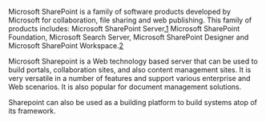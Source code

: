 Microsoft SharePoint is a family of software products developed by Microsoft for collaboration, file sharing and web publishing. This family of products includes: Microsoft SharePoint Server,[1](1.md) Microsoft SharePoint Foundation, Microsoft Search Server, Microsoft SharePoint Designer and Microsoft SharePoint Workspace.[2](2.md)

Microsoft Sharepoint is a Web technology based server that can be used to build portals, collaboration sites, and also content management sites. It is very versatile in a number of features and support various enterprise and Web scenarios. It is also popular for document management solutions.

Sharepoint can also be used as a building platform to build systems atop of its framework.

